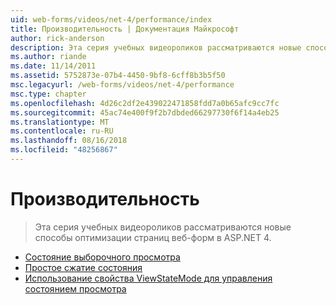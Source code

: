 ```yaml
---
uid: web-forms/videos/net-4/performance/index
title: Производительность | Документация Майкрософт
author: rick-anderson
description: Эта серия учебных видеороликов рассматриваются новые способы оптимизации страниц веб-форм в ASP.NET 4.
ms.author: riande
ms.date: 11/14/2011
ms.assetid: 5752873e-07b4-4450-9bf8-6cff8b3b5f50
msc.legacyurl: /web-forms/videos/net-4/performance
msc.type: chapter
ms.openlocfilehash: 4d26c2df2e439022471858fdd7a0b65afc9cc7fc
ms.sourcegitcommit: 45ac74e400f9f2b7dbded66297730f6f14a4eb25
ms.translationtype: MT
ms.contentlocale: ru-RU
ms.lasthandoff: 08/16/2018
ms.locfileid: "48256867"
---
```

<a name="performance"></a>Производительность
====================
> Эта серия учебных видеороликов рассматриваются новые способы оптимизации страниц веб-форм в ASP.NET 4.


- [Состояние выборочного просмотра](aspnet-4-quick-hit-selective-view-state.md)
- [Простое сжатие состояния](aspnet-4-quick-hit-easy-state-compression.md)
- [Использование свойства ViewStateMode для управления состоянием просмотра](how-do-i-use-the-viewstatemode-property-for-managing-viewstate.md)
